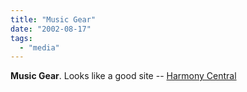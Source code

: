 ```yaml
---
title: "Music Gear"
date: "2002-08-17"
tags: 
  - "media"
---
```


**Music Gear**. Looks like a good site -- [Harmony Central](http://www.harmony-central.com/)

